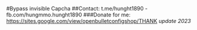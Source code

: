 #Bypass invisible Capcha
##Contact: t.me/hunght1890 - fb.com/hungmmo.hunght1890
###Donate for me: https://sites.google.com/view/openbulletconfigshop/THANK
                                                              *update 2023*
                                                              